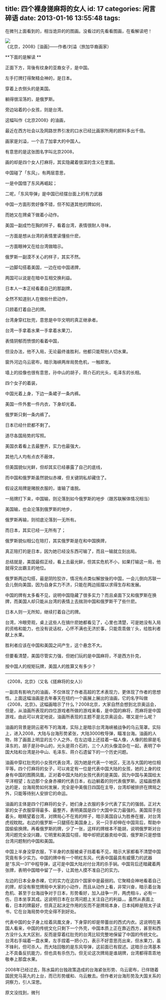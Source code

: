 title: 四个裸身搓麻将的女人
id: 17
categories: 闲言碎语
date: 2013-01-16 13:55:48
tags:
---

在微刊上面看到的，相当诡异的的图画。没看过的先看看图画，在看解读吧！
</br>

![](http://m2.img.libdd.com/farm5/2013/0116/13/DABF0581927504F61F14DE648DD719C40CC1016810ED7_500_334.jpg)</img>
</br> 《北京，2008》[油画]——作者/刘溢（旅加华裔画家）
</br>

**下面的是解读 **
</br>

正面下方，背後有纹身的亚裔女子，是中国。
</br>

左手打牌打得聚精会神的，是日本。
</br>

穿着上衣侧头的是美国。
</br>

躺得很淫荡的，是俄罗斯。
</br>

旁边站着的小女孩，则是台湾。
</br>

这幅叫作《北京2008》的油画，
</br>

最近在西方社会以及网路世界引发的口水已经比画家所用的颜料多出千倍。
</br>

画家是刘溢，一个去了加拿大的中国人。
</br>

有意思的是这张图名字叫北京2008，
</br>

画的却是四个女人打麻将，其实隐藏着很深的含义在里面。
</br>

中国碰了「东风」，有两层意思，
</br>

一是中国借了东风再崛起；
</br>

二呢，「东风导弹」是中国已经摆台面上的有力武器
</br>

中国一方面形势好像不错，但不知道其他的牌如何，
</br>

而她又在牌桌下做着小动作。
</br>

美国一副成竹在胸的样子，看着台湾，表情很耐人寻味，
</br>

一方面是想从台湾的表情里读懂些什麽，
</br>

一方面眼神又在给台湾做暗示。
</br>

俄罗斯一副漠不关心的样子，其实不然。
</br>

一边脚勾搭着美国，一边在给中国递牌，
</br>

两国可以说是在暗中互相交换利益。
</br>

日本人一本正经看着自己的那副牌，
</br>

全然不知道别人在做些什麽动作，
</br>

只顾着打着自己的牌。
</br>

台湾身穿红肚兜，意思是中华文明的真正继承者。
</br>

台湾一手拿着水果一手拿着水果刀，

表情阴郁而愤恨的看着中国，
</br>

但没办法，他不入局，无论最终谁胜利，他都只能帮别人切水果。
</br>

窗外河边乌云密布，暗示海峡两岸局势危机，一触即发。
</br>

墙上的挂像也很有意思，孙中山的胡子，蒋介石的光头，毛泽东的长相。
</br>

四个女子的着装，
</br>

中国光着上身，下边一条裙子一条内裤。
</br>

美国一件外套一件内衣，下身却光着。
</br>

俄罗斯只剩一条内裤了。
</br>

日本已经什麽都不剩了。
</br>

道尽各国局势的写照。
</br>

美国衣着看上去最整齐，实力也最强大，
</br>

其他几人均有点衣不蔽体，
</br>

但美国貌似光鲜，但却其实已经暴露了自己的底线，
</br>

而中国和俄罗斯虽然貌似赤裸，但关键阴私却藏住了。
</br>

假设这局牌是赌脱衣服的，谁输了谁脱。
</br>

一局牌打下来，中国输，则沦落到如今俄罗斯的地步（跟苏联解体情况相当）
</br>

美国输，也会沦落到俄罗斯的地步，
</br>

俄罗斯再输，则彻底沦落到一无所有。
</br>

而日本，其实已经一无所有了；
</br>

俄罗斯貌似相公在陪打，其实俄罗斯是在和中国换牌，
</br>

真正陪打的是日本，因为她已经没东西可输了，而且一输就立刻出局。
</br>

总结就是，美国最假正经，看上去最光鲜，但其实危机不小，如果打输这一局，他就得交出霸主的地位。
</br>

俄罗斯两边勾搭，最是阴险狡诈，情况有点类似解放後的中国，一会儿倒向苏联一会儿倒向美国，因为自身实力不济，只能在两边摇摆以求得生存和发展。
</br>

中国的牌有太多看不见，说明中国隐藏了很多实力？而且桌面下又和俄罗斯在换牌，而美国人却只能从台湾的表情上去揣测中国和俄罗斯干了些什麽。
</br>

日本人则一无所知，继续打着自己的牌。
</br>

台湾，冷眼旁观，桌上这些人在搞什麽她都看见了，心里也清楚，可是她没有入局的资格和能力，也没有说话权，心怀不满也无济於事，只能乖乖做丫头，给胜利者献上水果。
</br>

胜利者应该在中国和美国之间产生，这个悬念不大。
</br>

但要看清楚，美国尽管实力强，但她们玩的是中国麻将，不是西方扑克，
</br>

按中国人的规矩玩牌，美国人的胜算又有多少？
</br>

* * *
</hr>

《2008，北京》（又名《搓麻将的女人》）
</br>

一副具有影响力的油画，不仅体现了作者高超的艺术表现力，更体现了作者的思想性。上面这幅油画是去年春天在纽约一个画展上展出的油画，它的名字叫做《2008，北京》。这幅画暗示了什么？2008北京，大家自然会想到北京奥运会，但是，从油画所表现的四位游戏者所做的游戏来看，是中国的麻将，而麻将是中国游戏，由此可以肯定地说，油画所表现的主题不是北京奥运会。哪又是什么呢？
</br>

油画的背景是阴云密布下的海滩，实际上是暗示台湾海峡被战争的乌云笼罩。实际上，进入2008，大陆与台海形势紧张，大陆3000枚导弹，瞄准台海。油画的人物，除了画面上明显的五个人之外，在左边墙上还挂着一幅人像，人像的脸廓是毛泽东的，胡子是孙中山的，光头是蒋介石的，三个人的头像混杂在一起，表明了中国大陆和台湾是孙中山、毛泽东、蒋介石遗留下的一个历史问题。
</br>

油画中穿红肚兜的小女孩代表台湾，因为她是代表一个地区，无法与大国的地位相平等。四个打麻将的女子，可以肯定有一位是代表中国大陆的女孩，她的上身的纹身有中国的图腾凤凰，正对着中国大陆的女孩代表的是美国，因为中国与美国给太平洋相望；左边那个全身赤裸的代表日本，右边躺着的则代表俄罗斯。这幅画想表达的是，台海局势如何发展，完全是中美俄日四国在主导，台湾却被排挤在牌局之外，只能等待别人安排它的命运。
</br>

油画的主体是四个打麻将的女子，她们身上衣服的多少代表了实力的强弱。正对大家的女子衣服穿得最多、最整齐，表明美国是四个大国中实力最强的。美国双手抱着头，眼睛望着台湾，对牌局心不在焉的样子，暗示美国自认为胜券在握，对台湾虎视眈眈。右边的俄罗斯一只腿搭在美国身上，另一只手却伸在中国背后，帮助中国偷偷换牌。再看俄罗斯的牌，少了一张，这样的牌根本不能胡，说明俄罗斯对台湾问题完全没兴趣，它明里和美国勾搭，暗中却把武器卖给中国，俄罗斯只是想借台湾问题制约中国和美国。
</br>

中国上半身没穿衣服，下半身的衣服被桌子挡着看不见，暗示大家都看不清楚中国究竟有多少实力。中国的牌中有一个明杠东风，代表中国最具有威慑力的武器是“东风—31”中程导弹，这可是中国大陆对付台湾的杀手锏。中国背后还暗藏着两张牌，表明中国暗中留了一手，让其他人摸不准自己的实力。
</br>

左边的日本全身赤裸，它的实力在这四个国家中是最弱的。它聚精会神地看着自己的牌，却没有察觉牌局中大家的小动作，而且从动作上看，非常兴奋，暗示着台海危机、甚至于台海战争对于日本，形势看好，加入战争一开，两虎相斗，必有一伤，日本坐享其成。这说明日本在台湾问题上关注自己的利益，。虽然从表面上看，日本的牌最好，但真正起决定作用的反而不是牌局本身，日本纯粹是陪太子读书，它在台海局势中完全得不到好处。
</br>

代表中国的女子身上绘着凤凰文身，下身穿的却是带蕾丝的西式内衣。这说明在美国人看来，中国的传统文化只剩下一个外壳，中国本质上正在靠近西方，甚至和西方没什么太大区别，反而是穿着红肚兜的台湾比较完整地保留了中国的传统文化。台湾右手端着一盘水果，左手捏着一把小刀，表示不好意思亮出来，但水果刀，虽不锋利，但可杀人。而大陆回敬的是东风导弹，这前面已有叙述。这暗示台湾基本上不具备反抗能力，但也具有杀伤力。但无论这次牌局是谁胡牌，台湾都得乖乖地敬奉上那盘水果。
</br>

2008年已经过去，陈水扁的台独政策造成的台海紧张形势、乌云密布，已伴随着国民党马英九的上台，而已形势缓和、乌云散去。但作者对台海形势及大国关系的洞察力，引人深思。
</br>

原文没找到，微刊
